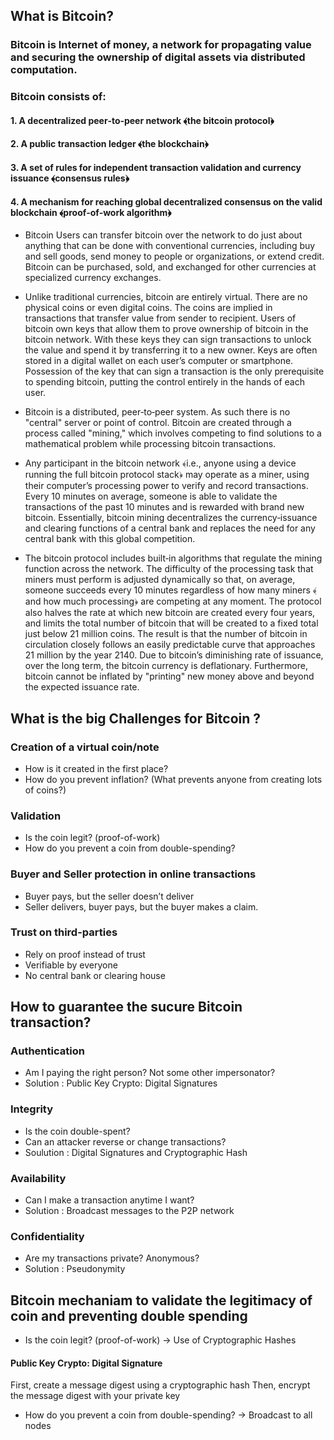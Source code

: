## What is Bitcoin?
### Bitcoin is Internet of money, a network for propagating value and securing the ownership of digital assets via distributed computation. 
###  Bitcoin consists of:
#### 1. A decentralized peer‐to‐peer network ﴾the bitcoin protocol﴿
#### 2. A public transaction ledger ﴾the blockchain﴿
#### 3. A set of rules for independent transaction validation and currency issuance ﴾consensus rules﴿
#### 4. A mechanism for reaching global decentralized consensus on the valid blockchain ﴾proof‐of‐work algorithm﴿

* Bitcoin Users can transfer bitcoin over the network to do just about anything that can be done with conventional currencies, including buy and sell goods, send money to people or organizations, or extend credit. Bitcoin can be purchased, sold, and exchanged for other currencies at specialized currency exchanges.

* Unlike traditional currencies, bitcoin are entirely virtual. There are no physical coins or even digital coins. The coins are
implied in transactions that transfer value from sender to recipient. Users of bitcoin own keys that allow them to prove
ownership of bitcoin in the bitcoin network. With these keys they can sign transactions to unlock the value and spend it by
transferring it to a new owner. Keys are often stored in a digital wallet on each user’s computer or smartphone. Possession of
the key that can sign a transaction is the only prerequisite to spending bitcoin, putting the control entirely in the hands of
each user.

* Bitcoin is a distributed, peer‐to‐peer system. As such there is no "central" server or point of control. Bitcoin are created
through a process called "mining," which involves competing to find solutions to a mathematical problem while processing
bitcoin transactions.

*  Any participant in the bitcoin network ﴾i.e., anyone using a device running the full bitcoin protocol stack﴿
may operate as a miner, using their computer’s processing power to verify and record transactions. Every 10 minutes on
average, someone is able to validate the transactions of the past 10 minutes and is rewarded with brand new bitcoin.
Essentially, bitcoin mining decentralizes the currency‐issuance and clearing functions of a central bank and replaces the need
for any central bank with this global competition.

* The bitcoin protocol includes built‐in algorithms that regulate the mining function across the network. The difficulty of the
processing task that miners must perform is adjusted dynamically so that, on average, someone succeeds every 10 minutes
regardless of how many miners ﴾and how much processing﴿ are competing at any moment. The protocol also halves the rate
at which new bitcoin are created every four years, and limits the total number of bitcoin that will be created to a fixed total
just below 21 million coins. The result is that the number of bitcoin in circulation closely follows an easily predictable curve
that approaches 21 million by the year 2140. Due to bitcoin’s diminishing rate of issuance, over the long term, the bitcoin
currency is deflationary. Furthermore, bitcoin cannot be inflated by "printing" new money above and beyond the expected
issuance rate.

## What is the big Challenges for Bitcoin ?
### Creation of a virtual coin/note
 - How is it created in the first place?
 - How do you prevent inflation? (What prevents anyone from creating lots of coins?)
### Validation
 - Is the coin legit? (proof-of-work)
 - How do you prevent a coin from double-spending?
### Buyer and Seller protection in online transactions
 - Buyer pays, but the seller doesn’t deliver
 - Seller delivers, buyer pays, but the buyer makes a claim. 
### Trust on third-parties
 - Rely on proof instead of trust
 - Verifiable by everyone
 - No central bank or clearing house

## How to guarantee the sucure Bitcoin transaction?
### Authentication
* Am I paying the right person? Not some other impersonator? 
* Solution : Public Key Crypto: Digital Signatures
### Integrity
* Is the coin double-spent? 
* Can an attacker reverse or change transactions?
* Soulution : Digital Signatures and Cryptographic Hash
### Availability
* Can I make a transaction anytime I want?
* Solution : Broadcast messages to the P2P network
### Confidentiality
* Are my transactions private? Anonymous? 
* Solution : Pseudonymity

## Bitcoin mechaniam to validate the legitimacy of coin and preventing double spending
* Is the coin legit? (proof-of-work) ->  Use of Cryptographic Hashes
#### Public Key Crypto: Digital Signature


First, create a message digest using a cryptographic hash Then, encrypt the message digest with your private key


* How do you prevent a coin from double-spending? -> Broadcast to all nodes



